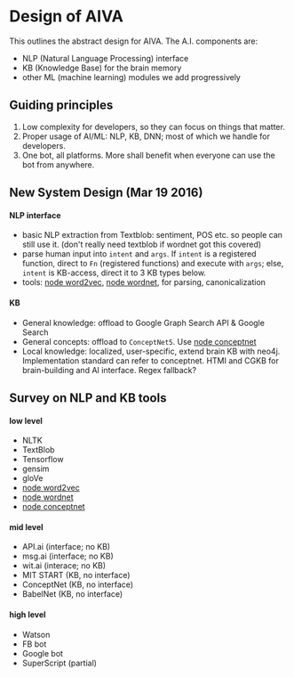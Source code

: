 # Design of AIVA

This outlines the abstract design for AIVA. The A.I. components are:

- NLP (Natural Language Processing) interface
- KB (Knowledge Base) for the brain memory
- other ML (machine learning) modules we add progressively



## Guiding principles

1. Low complexity for developers, so they can focus on things that matter.
2. Proper usage of AI/ML: NLP, KB, DNN; most of which we handle for developers.
3. One bot, all platforms. More shall benefit when everyone can use the bot from anywhere.



## New System Design (Mar 19 2016)

#### NLP interface

- basic NLP extraction from Textblob: sentiment, POS etc. so people can still use it. (don't really need textblob if wordnet got this covered)
- parse human input into `intent` and `args`. If `intent` is a registered function, direct to `Fn` (registered functions) and execute with `args`; else, `intent` is KB-access, direct it to 3 KB types below.
- tools: [node word2vec](https://github.com/Planeshifter/node-word2vec), [node wordnet](https://github.com/Planeshifter/node-wordnet-magic), for parsing, canonicalization

#### KB

- General knowledge: offload to Google Graph Search API & Google Search
- General concepts: offload to `ConceptNet5`. Use [node conceptnet](https://github.com/Planeshifter/node-concept-net)
- Local knowledge: localized, user-specific, extend brain KB with neo4j. Implementation standard can refer to conceptnet. HTMI and CGKB for brain-building and AI interface. Regex fallback?



## Survey on NLP and KB tools

#### low level

- NLTK
- TextBlob
- Tensorflow
- gensim
- gloVe
- [node word2vec](https://github.com/Planeshifter/node-word2vec)
- [node wordnet](https://github.com/Planeshifter/node-wordnet-magic)
- [node conceptnet](https://github.com/Planeshifter/node-concept-net)

#### mid level

- API.ai (interface; no KB)
- msg.ai (interface; no KB)
- wit.ai (interace; no KB)
- MIT START (KB, no interface)
- ConceptNet (KB, no interface)
- BabelNet (KB, no interface)

#### high level

- Watson
- FB bot
- Google bot
- SuperScript (partial)

